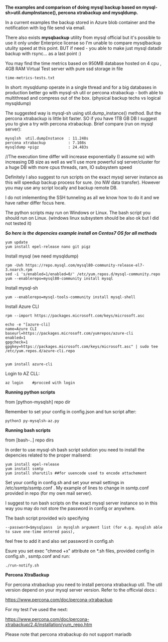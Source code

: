 **The examples and comparison  of doing mysql backup  based on  mysql-sh>util.dumpInstance(), percona xtrabackup and mysqldump.**

In a current examples the  backup stored in Azure blob container and the notification with log file send via email.

There also exists **mysqbackup** utility from mysql official but it's possible to use it only under Enterprice license so I'm unable to compare mysqlbackup utulity speed at this point. BUT if need - you able to make just mysql datadir backup with rsync... as a last point :)


You may find the time metrics based on 950MB database hosted on 4 cpu , 4GB RAM Virtual Test server with pure ssd storage in file 
```
time-metrics-tests.txt 
```

In short: mysqldump operate in a single thread and for a big databases in production  better go with mysql-sh util or percona xtrabackup  - both able to multithread and compress out of the box. (physical backup techs vs logical mysqldump)

The suggested way is mysql-sh using util.dump_instance() method.
But the percona xtrabackup is little bit faster. SO if you have 1TB GB DB I suggest you to give a try with percona xtrabackup.
Brief compare (run on mysql server): 

```
mysqlsh  util.dumpInstance  : 11.248s
percona xtrabackup          : 7.108s
mysqldump +pigz             : 24.483s
```

//The execution time differ will increase exponentially (I assume so) with increasing DB size as well as we'll use more powerful sql server/cluster for a huge DB with more cpus threads, ram, IO subsystem speed 


Definitely I also  suggest to run scripts on the exact mysql server instance as this will speedup backup process for sure. (no NW  data transfer). However you may use any script locally and backup remote DB.

I do not imlementing the SSH tunneling  as all we know how to do it and we have rather differ focus here.


The python scripts may run on Windows or Linux. The bash script you should run on Linux. (windows linux subsystem should be also ok but I did not tested it)



***So here is the depencies example install on Centos7 OS for all methods***


```
yum update
yum install epel-release nano git pigz
```

Install mysql (we need mysqldump)

```
rpm -Uvh https://repo.mysql.com/mysql80-community-release-el7-3.noarch.rpm
sed -i 's/enabled=1/enabled=0/' /etc/yum.repos.d/mysql-community.repo
yum --enablerepo=mysql80-community install mysql
```

Install mysql-sh
```
yum --enablerepo=mysql-tools-community install mysql-shell
```


Install Azure CLI

```
rpm --import https://packages.microsoft.com/keys/microsoft.asc

echo -e "[azure-cli]
name=Azure CLI
baseurl=https://packages.microsoft.com/yumrepos/azure-cli
enabled=1
gpgcheck=1
gpgkey=https://packages.microsoft.com/keys/microsoft.asc" | sudo tee /etc/yum.repos.d/azure-cli.repo


yum install azure-cli
```

Login to AZ CLL: 
```
az login    #procced with login
```


**Running python scripts**

from [python-mysqlsh] repo dir
 
Remember to set your config in config.json and tun script after:

```
python3 py-mysqlsh-az.py
```




**Running bash scripts** 


from [bash-..] repo dirs

In order to use mysql-sh bash script solution you  need to install the  depencies related to the proper mailsend: 

```
yum install epel-release
yum install ssmtp
yum install sharutils ##for uuencode used to encode attachement
```

Set  your config in config.sh and set your email settings in /etc/ssmtp/ssmtp.conf . My example of lines to change in ssmtp.conf provided in repo (for my own mail server).

I suggest to run bash scripts on the exact mysql server instance so in this way you may do not store the password in config or anywhere.

The bash script  provided  w/o specifying 

```
--password=$mysqlpass  in mysqlsh argument list (for e.g. mysqlsh able to save one-time entered pass), 
```

feel free to add it and also set password in config.sh



Esure you set exec "chmod +x" attribute on *.sh files, provided config in config.sh , ssmtp.conf and run:

```
./run-notify.sh 

```

**Percona XtraBackup**

For percona xtrabackup you need to install percona xtrabackup util. The util version depend on your mysql server version.
Refer to the officvial docs : 

https://www.percona.com/doc/percona-xtrabackup

For my test I've used the next: 

https://www.percona.com/doc/percona-xtrabackup/2.4/installation/yum_repo.htm


Please note that percona xtrabackup do not support mariadb










 




